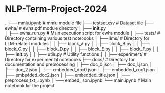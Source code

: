 # NLP-Term-Project-2024

.
├── mmlu.ipynb                 # mmlu module file
├── testset.csv                # Dataset file
├── ewha/                      # ewha.pdf module directory
│   ├── __init__.py          
│   ├── ewha_run.py            # Main execution script for ewha module
│   ├── tests/                 # Directory containing various test notebooks
│   ├── llms/                  # Directory for LLM-related modules
│   │   ├── block_A.py
│   │   ├── block_B.py
│   │   ├── block_C.py
│   │   ├── block_D.py
│   │   ├── block_E.py
│   │   ├── block_F.py
│   │   ├── __init__.py
│   │   ├── utils.py           # Utility functions
│   │   ├── experiment/        # Directory for experimental notebooks
├── docs/                      # Directory for documentation and preprocessing
│   ├── doc_0.json
│   ├── doc_1.json
│   ├── doc_2.json
│   ├── embedded_doc0.json
│   ├── embedded_doc1.json
│   ├── embedded_doc2.json
│   ├── embedded_title.json
│   ├── preprocess_txt_.ipynb
│   └── embed_json.ipynb
└── main.ipynb                 # Main notebook for the project
